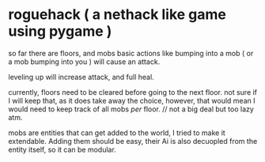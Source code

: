 # roguehack ( a nethack like game using pygame )

so far there are floors, and mobs
basic actions like bumping into a mob ( or a mob bumping into you ) will cause an attack.

leveling up will increase attack, and full heal.

currently, floors need to be cleared before going to the next floor. 
not sure if I will keep that, as it does take away the choice, however, that would mean
I would need to keep track of all mobs *per* floor. // not a big deal but too lazy atm.

mobs are entities that can get added to the world, I tried to make it extendable. 
Adding them should be easy, their Ai is also decuopled from the entity itself, so it can be modular. 
